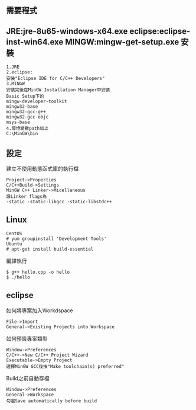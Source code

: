 需要程式
--
JRE:jre-8u65-windows-x64.exe
eclipse:eclipse-inst-win64.exe
MINGW:mingw-get-setup.exe
安裝
--
```
1.JRE
2.eclipse:  
安裝"Eclipse IDE for C/C++ Developers"
3.MINGW
安裝完後在MinGW Installation Manager中安裝
Basic Setup下的
mingw-developer-toolkit
mingw32-base
mingw32-gcc-g++
mingw32-gcc-objc
msys-base
4.環境變數path加上
C:\MinGW\bin
```
設定
--
建立不使用動態函式庫的執行檔
```
Project->Properties
C/C++Build->Settings
MinGW C++ Linker->Micellaneous
設Linker flags為
-static -static-libgcc -static-libstdc++
```
Linux
--
```
CentOS
# yum groupinstall 'Development Tools'
Ubuntu
# apt-get install build-essential
```
編譯執行
```
$ g++ hello.cpp -o hello
$ ./hello
```
eclipse
--
如何將專案加入Workdspace
```
File->Import
General->Existing Projects into Workspace
```
如何預設專案類型
```
Window->Preferences
C/C++->New C/C++ Project Wizard
Executable->Empty Project
選擇MinGW GCC後按"Make toolchain(s) preferred"
```
Build之前自動存檔
```
Window->Preferences
General->Workspace
勾選Save automatically before build
```
